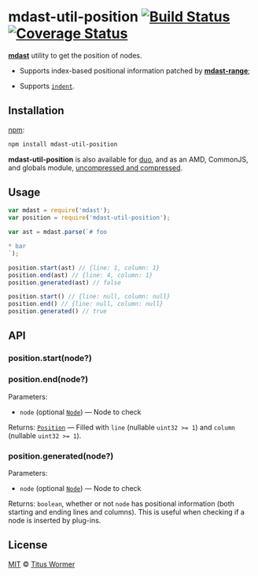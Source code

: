 # mdast-util-position [![Build Status](https://img.shields.io/travis/wooorm/mdast-util-position.svg)](https://travis-ci.org/wooorm/mdast-util-position) [![Coverage Status](https://img.shields.io/codecov/c/github/wooorm/mdast-util-position.svg)](https://codecov.io/github/wooorm/mdast-util-position)

[**mdast**](https://github.com/wooorm/mdast) utility to get the position
of nodes.

*   Supports index-based positional information patched by
    [**mdast-range**](https://github.com/wooorm/mdast-range);

*   Supports [`indent`](https://github.com/wooorm/mdast#location).

## Installation

[npm](https://docs.npmjs.com/cli/install):

```bash
npm install mdast-util-position
```

**mdast-util-position** is also available for [duo](http://duojs.org/#getting-started),
and as an AMD, CommonJS, and globals module, [uncompressed and
compressed](https://github.com/wooorm/mdast-util-position/releases).

## Usage

```js
var mdast = require('mdast');
var position = require('mdast-util-position');

var ast = mdast.parse(`# foo

* bar
`);

position.start(ast) // {line: 1, column: 1}
position.end(ast) // {line: 4, column: 1}
position.generated(ast) // false

position.start() // {line: null, column: null}
position.end() // {line: null, column: null}
position.generated() // true
```

## API

### position.start(node?)

### position.end(node?)

Parameters:

*   `node` (optional [`Node`](https://github.com/wooorm/mdast/blob/master/doc/nodes.md#node))
    — Node to check

Returns: [`Position`](https://github.com/wooorm/mdast/blob/master/doc/nodes.md#position)
— Filled with `line` (nullable `uint32 >= 1`) and `column` (nullable
`uint32 >= 1`).

### position.generated(node?)

Parameters:

*   `node` (optional [`Node`](https://github.com/wooorm/mdast/blob/master/doc/nodes.md#node))
    — Node to check

Returns: `boolean`, whether or not `node` has positional information (both
starting and ending lines and columns). This is useful when checking if a node
is inserted by plug-ins.

## License

[MIT](LICENSE) © [Titus Wormer](http://wooorm.com)
